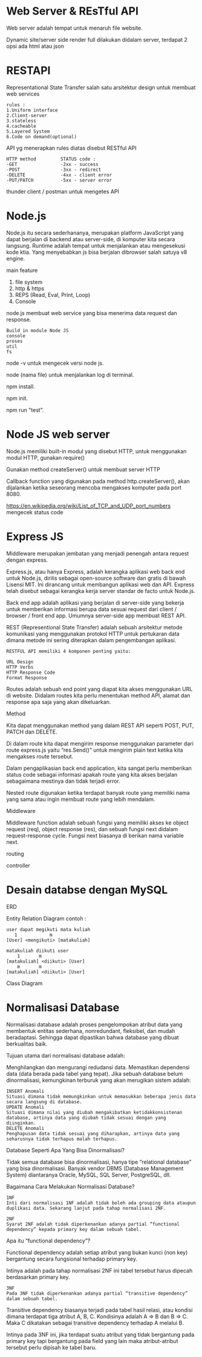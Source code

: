 Web Server & REsTful API
======================================================================================================================
Web server adalah tempat untuk menaruh file website.

Dynamic site/server side render full dilakukan didalam server, terdapat 2 opsi ada html atau json

RESTAPI
=========================================================
Representational State Transfer salah satu arsitektur design untuk membuat web services

	rules :
	1.Uniform interface
	2.Client-server
	3.stateless
	4.cacheable
	5.Layered System
	6.Code on demand(optional)
	
API yg menerapkan rules diatas disebut RESTful API

	HTTP method			STATUS code :
	-GET			   	-2xx - success
	-POST				-3xx - redirect
	-DELETE				-4xx - client error
	-PUT/PATCH			-5xx - server error

thunder client / postman untuk mengetes API

Node.js
=========================================================
Node.js itu secara sederhananya, merupakan platform JavaScript yang dapat berjalan di backend atau server-side, di komputer kita secara langsung.
Runtime adalah tempat untuk menjalankan atau mengesekusi kode ktia.
Yang menyebabkan js bisa berjalan dibrowser salah satuya v8 engine.

main feature
1. file system
2. http & https
3. REPS (Read, Eval, Print, Loop)
4. Console

node.js membuat web service yang bisa menerima data request dan response.

	Build in module Node JS
	console 
	proses 
	util 
	fs

node -v untuk mengecek versi node js.

node (nama file) untuk menjalankan log di terminal.

npm install.

npm init.

npm run "test".


Node JS web server
=========================================================
Node.js memiliki built-in modul yang disebut HTTP, untuk menggunakan modul HTTP, gunakan require()

Gunakan method createServer() untuk membuat server HTTP

Callback function yang digunakan pada method http.createServer(), akan dijalankan ketika seseorang mencoba mengakses komputer pada port 8080.

https://en.wikipedia.org/wiki/List_of_TCP_and_UDP_port_numbers  mengecek status code


Express JS
=========================================================
Middleware merupakan jembatan yang menjadi penengah antara request dengan express.

Express.js, atau hanya Express, adalah kerangka aplikasi web back end untuk Node.js, dirilis sebagai open-source software dan gratis di bawah Lisensi MIT. Ini dirancang untuk membangun aplikasi web dan API. Express telah disebut sebagai kerangka kerja server standar de facto untuk Node.js.

Back end app adalah aplikasi yang berjalan di server-side yang bekerja untuk memberikan informasi berupa data sesuai request dari client / browser / front end app. Umumnya server-side app membuat REST API.

REST (Representional State Transfer) adalah sebuah arsitektur metode komunikasi yang menggunakan protokol HTTP untuk pertukaran data dimana metode ini sering diterapkan dalam pengembangan aplikasi.

	RESTFUL API memiliki 4 komponen penting yaitu:

	URL Design
	HTTP Verbs
	HTTP Response Code
	Format Response

Routes adalah sebuah end point yang diapat kita akses menggunakan URL di website. Didalam routes kita perlu menentukan method API, alamat dan response apa saja yang akan dikeluarkan.

Method

Kita dapat menggunakan method yang dalam REST API seperti POST, PUT, PATCH dan DELETE.

Di dalam route kita dapat mengirim response menggunakan parameter dari route express.js yaitu “res.Send()” untuk mengirim plain text ketika kita mengakses route tersebut.

Dalam pengaplikasian back end application, kita sangat perlu memberikan status code sebagai informasi apakah route yang kita akses berjalan sebagaimana mestinya dan tidak terjadi error.

Nested route digunakan ketika terdapat banyak route yang memiliki nama yang sama atau ingin membuat route yang lebih mendalam.


Middleware

Middleware function adalah sebuah fungsi yang memiliki akses ke object request (req), object response (res), dan sebuah fungsi next didalam request-response cycle.
Fungsi next biasanya di berikan nama variable next.

routing

controller

Desain databse dengan MySQL
=========================================================
ERD

Entity Relation Diagram
	contoh :

	user dapat megikuti mata kuliah
	   1			m
	[User] <mengikuti> [matakuliah]

	matakuliah diikuti user
		1		m
	[matakuliah] <diikuti> [User]
		m		m
	[matakuliah] <diikuti> [User]

Class Diagram
  
 Normalisasi Database
=========================================================
Normalisasi database adalah proses pengelompokan atribut data yang membentuk entitas sederhana, nonredundant, fleksibel, dan mudah beradaptasi. Sehingga dapat dipastikan bahwa database yang dibuat berkualitas baik.

Tujuan utama dari normalisasi database adalah:

Menghilangkan dan mengurangi redudansi data.
Memastikan dependensi data (data berada pada tabel yang tepat).
Jika sebuah database belum dinormalisasi, kemungkinan terburuk yang akan merugikan sistem adalah:

	INSERT Anomali
	Situasi dimana tidak memungkinkan untuk memasukkan beberapa jenis data secara langsung di database.
	UPDATE Anomali
	Situasi dimana nilai yang diubah mengakibatkan ketidakkonsistenan database, artinya data yang diubah tidak sesuai dengan yang diinginkan.
	DELETE Anomali
	Penghapusan data tidak sesuai yang diharapkan, artinya data yang seharusnya tidak terhapus malah terhapus.

Database Seperti Apa Yang Bisa Dinormalisasi?

Tidak semua database bisa dinormalisasi, hanya tipe “relational database” yang bisa dinormalisasi. Banyak vendor DBMS (Database Management System) diantaranya Oracle, MySQL, SQL Server, PostgreSQL, dll.

Bagaimana Cara Melakukan Normalisasi Database?

	1NF
	Inti dari normalisasi 1NF adalah tidak boleh ada grouping data ataupun duplikasi data. Sekarang lanjut pada tahap normalisasi 2NF.

	2NF
	Syarat 2NF adalah tidak diperkenankan adanya partial “functional dependency” kepada primary key dalam sebuah tabel.

Apa itu “functional dependency”?

Functional dependency adalah setiap atribut yang bukan kunci (non key) bergantung secara fungsional terhadap primary key.

Intinya adalah pada tahap normalisasi 2NF ini tabel tersebut harus dipecah berdasarkan primary key.

	3NF
	Pada 3NF tidak diperkenankan adanya partial “transitive dependency” dalam sebuah tabel.

Transitive dependency biasanya terjadi pada tabel hasil relasi, atau kondisi dimana terdapat tiga atribut A, B, C. Kondisinya adalah A ⇒ B dan B ⇒ C. Maka C dikatakan sebagai transitive dependency terhadap A melalui B.

Intinya pada 3NF ini, jika terdapat suatu atribut yang tidak bergantung pada primary key tapi bergantung pada field yang lain maka atribut-atribut tersebut perlu dipisah ke tabel baru.
